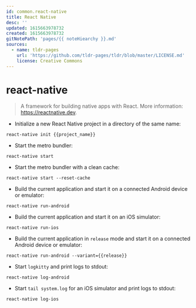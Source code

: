 ```yaml
---
id: common.react-native
title: React Native
desc: ''
updated: 1615663978732
created: 1615663978732
gitNotePath: 'pages/{{ noteHiearchy }}.md'
sources:
  - name: tldr-pages
    url: 'https://github.com/tldr-pages/tldr/blob/master/LICENSE.md'
    license: Creative Commons
---
```

# react-native

> A framework for building native apps with React.
> More information: <https://reactnative.dev>.

- Initialize a new React Native project in a directory of the same name:

`react-native init {{project_name}}`

- Start the metro bundler:

`react-native start`

- Start the metro bundler with a clean cache:

`react-native start --reset-cache`

- Build the current application and start it on a connected Android device or emulator:

`react-native run-android`

- Build the current application and start it on an iOS simulator:

`react-native run-ios`

- Build the current application in `release` mode and start it on a connected Android device or emulator:

`react-native run-android --variant={{release}}`

- Start `logkitty` and print logs to stdout:

`react-native log-android`

- Start `tail system.log` for an iOS simulator and print logs to stdout:

`react-native log-ios`

